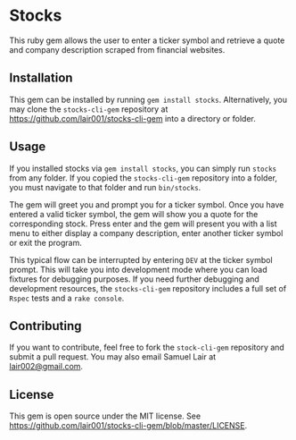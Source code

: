 # Stocks

This ruby gem allows the user to enter a ticker symbol and retrieve a quote and company description scraped from financial websites.

## Installation

This gem can be installed by running `gem install stocks`.  Alternatively, you may clone the `stocks-cli-gem` repository at https://github.com/lair001/stocks-cli-gem into a directory or folder.

## Usage

If you installed stocks via `gem install stocks`, you can simply run `stocks` from any folder. If you copied the `stocks-cli-gem` repository into a folder, you must navigate to that folder and run `bin/stocks`.

The gem will greet you and prompt you for a ticker symbol.  Once you have entered a valid ticker symbol, the gem will show you a quote for the corresponding stock.  Press enter and the gem will present you with a list menu to either display a company description, enter another ticker symbol or exit the program.

This typical flow can be interrupted by entering `DEV` at the ticker symbol prompt.  This will take you into development mode where you can load fixtures for debugging purposes.  If you need further debugging and development resources, the `stocks-cli-gem` repository includes a full set of `Rspec` tests and a `rake console`.

## Contributing 

If you want to contribute, feel free to fork the `stock-cli-gem` repository and submit a pull request.  You may also email Samuel Lair at lair002@gmail.com.

## License

This gem is open source under the MIT license.  See https://github.com/lair001/stocks-cli-gem/blob/master/LICENSE.
